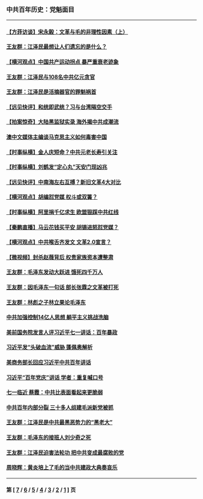 ### 中共百年历史：党魁面目
---
#### [【方菲访谈】宋永毅：文革与毛的非理性因素（上）](../../pages/nf1176107/n13469956.md?06040430) 
#### [王友群：江泽民最想让人们遗忘的是什么？](../../pages/nf1176107/n13408949.md?06040430) 
#### [【横河观点】中国共产运动拐点 暴严重衰老迹象](../../pages/nf1176107/n13388333.md?06040430) 
#### [王友群：江泽民与108名中共亿元贪官](../../pages/nf1176107/n13352358.md?06040430) 
#### [王友群：江泽民是活摘器官的罪魁祸首](../../pages/nf1176107/n13336903.md?06040430) 
#### [【远见快评】和统即武统？习与台湾隔空交手](../../pages/nf1176107/n13297739.md?06040430) 
#### [【拍案惊奇】大陆黑监狱实录 海外揭中共成潮流](../../pages/nf1176107/n13288853.md?06040430) 
#### [澳中文媒体主编谈马克思主义如何毒害中国](../../pages/nf1176107/n13257387.md?06040430) 
#### [【时事纵横】金人庆短命？中共元老长寿引关注](../../pages/nf1176107/n13217934.md?06040430) 
#### [【时事纵横】刘鹤发“定心丸”天安门现凶兆](../../pages/nf1176107/n13215416.md?06040430) 
#### [【远见快评】中南海左右互搏？新旧文革4大对比](../../pages/nf1176107/n13214745.md?06040430) 
#### [【横河观点】胡编怼党媒 权斗或双簧？](../../pages/nf1176107/n13210864.md?06040430) 
#### [【时事纵横】阿里捐千亿求生 欧盟狠踩中共红线](../../pages/nf1176107/n13206431.md?06040430) 
#### [【秦鹏直播】马云花钱买平安 胡锡进怒怼党媒？](../../pages/nf1176107/n13206392.md?06040430) 
#### [【横河观点】中共喉舌齐发文 文革2.0宣言？](../../pages/nf1176107/n13201248.md?06040430) 
#### [【微视频】封杀赵薇背后 权贵家族资本遭整肃](../../pages/nf1176107/n13197798.md?06040430) 
#### [王友群：毛泽东发动大跃进 饿死四千万人](../../pages/nf1176107/n13177158.md?06040430) 
#### [王友群：因毛泽东一句话 部长张霖之文革被打死](../../pages/nf1176107/n13161711.md?06040430) 
#### [王友群：林彪之子林立果论毛泽东](../../pages/nf1176107/n13128622.md?06040430) 
#### [中共加强控制14亿人思想 躺平主义挑战洗脑](../../pages/nf1176107/n13094299.md?06040430) 
#### [美前国务院发言人评习近平七一讲话：百年暴政](../../pages/nf1176107/n13066986.md?06040430) 
#### [习近平发“头破血流”威胁 蓬佩奥解析](../../pages/nf1176107/n13063604.md?06040430) 
#### [美商务部长回应习近平中共百年讲话](../../pages/nf1176107/n13062903.md?06040430) 
#### [习近平“百年党庆”讲话 学者：重复喊口号](../../pages/nf1176107/n13061411.md?06040430) 
#### [七一临近 蔡霞：中共比表面看起来更脆弱](../../pages/nf1176107/n13056418.md?06040430) 
#### [中共百年内部分裂 三十多人组建毛派新党被抓](../../pages/nf1176107/n13044023.md?06040430) 
#### [王友群：江泽民是中共最黑恶势力的“黑老大”](../../pages/nf1176107/n13022180.md?06040430) 
#### [王友群：毛泽东的接班人刘少奇之死](../../pages/nf1176107/n12991772.md?06040430) 
#### [王友群：江泽民迫害法轮功 把中共变成最腐败的党](../../pages/nf1176107/n12947347.md?06040430) 
#### [周晓辉：黄炎培上了毛的当中共建政大典奏哀乐](../../pages/nf1176107/n12942780.md?06040430) 

---
#### 第 [ [7](./7.md?06040430) / [6](./6.md?06040430) / [5](./5.md?06040430) / [4](./4.md?06040430) / [3](./3.md?06040430) / [2](./2.md?06040430) / [1](./1.md?06040430) ] 页
